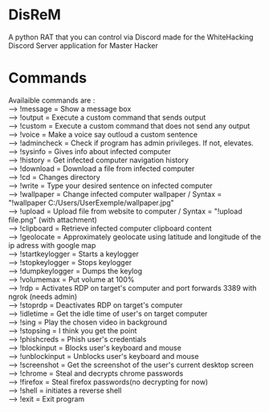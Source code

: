 # DisReM

A python RAT that you can control via Discord made for the WhiteHacking Discord Server application for Master Hacker


# Commands
Availaible commands are :<br />
--> !message = Show a message box<br />
--> !output = Execute a custom command that sends output<br />
--> !custom = Execute a custom command that does not send any output<br />
--> !voice = Make a voice say outloud a custom sentence<br />
--> !admincheck = Check if program has admin privileges. If not, elevates.<br />
--> !sysinfo = Gives info about infected computer<br />
--> !history = Get infected computer navigation history<br />
--> !download = Download a file from infected computer<br />
--> !cd = Changes directory<br />
--> !write = Type your desired sentence on infected computer<br />
--> !wallpaper = Change infected computer wallpaper / Syntax = "!wallpaper C:/Users/UserExemple/wallpaper.jpg"<br />
--> !upload = Upload file from website to computer / Syntax = "!upload file.png" (with attachment)<br />
--> !clipboard = Retrieve infected computer clipboard content<br />
--> !geolocate = Approximately geolocate using latitude and longitude of the ip adress with google map<br />
--> !startkeylogger = Starts a keylogger<br />
--> !stopkeylogger = Stops keylogger<br />
--> !dumpkeylogger = Dumps the keylog<br />
--> !volumemax = Put volume at 100%<br />
--> !rdp = Activates RDP on target's computer and port forwards 3389 with ngrok (needs admin)<br />
--> !stoprdp = Deactivates RDP on target's computer<br />
--> !idletime = Get the idle time of user's on target computer<br />
--> !sing = Play the chosen video in background<br />
--> !stopsing = I think you get the point<br />
--> !phishcreds = Phish user's credentials<br />
--> !blockinput = Blocks user's keyboard and mouse <br />
--> !unblockinput = Unblocks user's keyboard and mouse<br />
--> !screenshot = Get the screenshot of the user's current desktop screen<br />
--> !chrome = Steal and decrypts chrome passwords<br />
--> !firefox = Steal firefox passwords(no decrypting for now)<br />
--> !shell = initiates a reverse shell<br />
--> !exit = Exit program<br />
